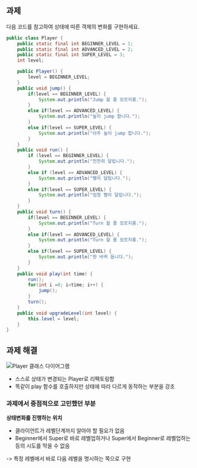 ## 과제

다음 코드를 참고하여 상태에 따른 객체의 변화를 구현하세요.

```java
public class Player {
    public static final int BEGINNER_LEVEL = 1;
    public static final int ADVANCED_LEVEL = 2;
    public static final int SUPER_LEVEL = 3;
    int level;

    public Player() {
        level = BEGINNER_LEVEL;
    }
    public void jump() {
        if(level == BEGINNER_LEVEL) {
            System.out.println("Jump 할 줄 모르지롱.");
        }
        else if(level == ADVANCED_LEVEL) {
            System.out.println("높이 jump 합니다.");
        }
        else if(level == SUPER_LEVEL) {
            System.out.println("아주 높이 jump 합니다.");
        }
    }
    public void run() {
        if (level == BEGINNER_LEVEL) {
            System.out.println("천천히 달립니다.");
        }
        else if (level == ADVANCED_LEVEL) {
            System.out.println("빨리 달립니다.");
        }
        else if(level == SUPER_LEVEL) {
            System.out.println("엄청 빨리 달립니다.");
        }
    }
    public void turn() {
        if(level == BEGINNER_LEVEL) {
            System.out.println("Turn 할 줄 모르지롱.");
        }
        else if(level == ADVANCED_LEVEL) {
            System.out.println("Turn 할 줄 모르지롱.");
        }
        else if(level == SUPER_LEVEL) {
            System.out.println("한 바퀴 돕니다.");
        }
    }
    public void play(int time) {
        run();
        for(int i =0; i<time; i++) {
            jump();
        }
        turn();
    }
    public void upgradeLevel(int level) {
        this.level = level;
    }
}

```

## 과제 해결

![Player 클래스 다이어그램](https://github.com/notusing11/java_design_pattern_study/blob/main/designPatterns/statePattern/example/Player.jpg?raw=true)

- 스스로 상태가 변경되는 Player로 리팩토링함
- 똑같이 play 함수를 호출하지만 상태에 따라 다르게 동작하는 부분을 강조

### 과제에서 중점적으로 고민했던 부분

**상태변화를 진행하는 위치**

- 클라이언트가 레벨단계까지 알아야 할 필요가 없음
- Beginner에서 Super로 바로 레벨업하거나 Super에서 Beginner로 레벨업하는 등의 시도를 막을 수 없음

-> 특정 레벨에서 바로 다음 레벨을 명시하는 쪽으로 구현
